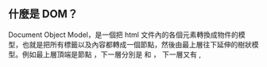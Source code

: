 ## 什麼是 DOM？
Document Object Model，是一個把 html 文件內的各個元素轉換成物件的模型，也就是把所有標籤以及內容都轉成一個節點，然後由最上層往下延伸的樹狀模型。例如最上層頂端是節點 <html>，下一層分別是 <head> 和 <body>，<head> 下一層又有 <meta>, <title> 跟 <link>，而 <title> 底下又會有文字，<body> 也可以這樣一層層拆下去。
因為有許多不同的瀏覽器可以使用，如果沒有一個統一規則讓瀏覽器去編譯我們寫的網頁程式的話就會很麻煩，DOM 就是其中一種規則，方便我們利用 JavaScript 去改變 html 裡的內容，進而對網頁畫面做出改變。


## 事件傳遞機制的順序是什麼；什麼是冒泡，什麼又是捕獲？
事件傳遞機制就是事件在 DOM 裡面傳遞的順序，可以分為三個階段順序分別為：捕獲、目標和冒泡。

捕獲：
是指 DOM 事件從最上層 window 開始往下一層層的跑直到抓到目標為止，此過程就就捕獲。
目標：
找到目標本身時，就是所謂的目標階段。
冒泡：
找到目標後，沿路返回到最上層就是冒泡。

例如今天的 html 長這樣：
```
<div class="all">
      <div class="outter">
        <div class="inner">
          <button class="core">
            click me
          </button>
        </div>
      </div>
    </div>
```

如果監聽 ".core" 捕獲的話，那麼就會從 outert 往下傳到 inner 最後傳到 core；如果監聽 ".core" 冒泡的話，就會變成從 core 往上傳到 inne 最後到 outter。

## 什麼是 event delegation，為什麼我們需要它？


## event.preventDefault() 跟 event.stopPropagation() 差在哪裡，可以舉個範例嗎？
stopPropagation() 會阻止事件繼續往下或往上傳遞。而 preventDefault() 則是取消事件執行原本要執行的動作，例如原本要提交的東西就不會提交，原本要變色的東西竟不會變色，也就是說連開始執行都沒有， stopPropagation() 有開始執行，只是到一個階段就被停止了。

例如說我監聽 ".core"，設定點擊 core button 就會 alert "click!" 的話，加入 
event.preventDefault() 不管多用力點都不會有 alert。
同樣監聽 ".core"，如果我設定點擊任一 button 就會印出他的 class 的話，那麼原始情況下點擊 core 會顯示 core -> inner -> outter，但加入 event.stopPropagation() 就會只顯示 core，因為再繼續往上傳遞的動作就被阻止了。